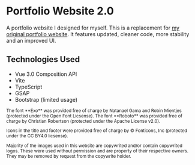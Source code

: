# Portfolio Website 2.0

A portfolio website I designed for myself. This is a replacement for [my original portfolio website](https://github.com/gtiersma/gtiersma.github.io). It features updated, cleaner code, more stability and an improved UI.

## Technologies Used

- Vue 3.0 Composition API
- Vite
- TypeScript
- GSAP
- Bootstrap (limited usage)

<sub>
  The font **Exo** was provided free of charge by Natanael Gama and Robin Mientjes (protected under the Open Font Licsense). The font **Roboto** was provided free of charge by Christian Robertson (protected under the Apache License v2.0).

  Icons in the title and footer were provided free of charge by © Fonticons, Inc (protected under the CC BY4.0 licsense).

  Majority of the images used in this website are copywrited and/or contain copywrited logos. These
  were used without permission and are property of their respective owners. They may be removed by request from the copywrite holder.
</sub>
